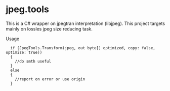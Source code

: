 # jpeg.tools

This is a C# wrapper on jpegtran interpretation (libjpeg). This project targets mainly on lossles jpeg size reducing task.

Usage
```
  if (JpegTools.Transform(jpeg, out byte[] optimized, copy: false, optimize: true))
  {
    //do smth useful 
  }
  else
  {
    //report on error or use origin
  }
```
